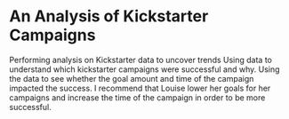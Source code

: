 # An Analysis of Kickstarter Campaigns
Performing analysis on Kickstarter data to uncover trends
Using data to understand which kickstarter campaigns were successful and why. Using the data to see whether the goal amount and time of the campaign impacted the success. 
I recommend that Louise lower her goals for her campaigns and increase the time of the campaign in order to be more successful.
